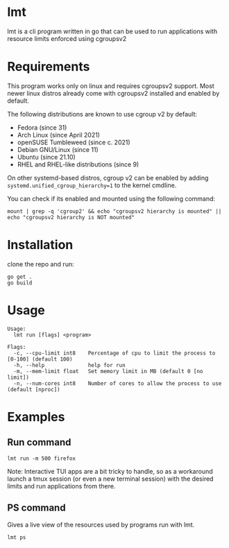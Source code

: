 # lmt
lmt is a cli program written in go that can be used to run applications with resource limits enforced using cgroupsv2 

# Requirements

This program works only on linux and requires cgroupsv2 support. Most newer linux distros already come with cgroupsv2 installed and enabled by default.

The following distributions are known to use cgroup v2 by default:

  - Fedora (since 31)
  - Arch Linux (since April 2021)
  - openSUSE Tumbleweed (since c. 2021)
  - Debian GNU/Linux (since 11)
  - Ubuntu (since 21.10)
  - RHEL and RHEL-like distributions (since 9)

On other systemd-based distros, cgroup v2 can be enabled by adding `systemd.unified_cgroup_hierarchy=1` to the kernel cmdline.

You can check if its enabled and mounted using the following command:
```
mount | grep -q 'cgroup2' && echo "cgroupsv2 hierarchy is mounted" || echo "cgroupsv2 hierarchy is NOT mounted"
```

# Installation
clone the repo and run:
```
go get .
go build
```
# Usage
```
Usage:
  lmt run [flags] <program>

Flags:
  -c, --cpu-limit int8    Percentage of cpu to limit the process to [0-100] (default 100)
  -h, --help              help for run
  -m, --mem-limit float   Set memory limit in MB (default 0 [no limit])
  -n, --num-cores int8    Number of cores to allow the process to use (default [nproc])
```

# Examples

## Run command
```
lmt run -m 500 firefox
```
Note: Interactive TUI apps are a bit tricky to handle, so as a workaround launch a tmux session (or even a new terminal session) with the desired limits and run applications from there.

## PS command

Gives a live view of the resources used by programs run with lmt.

```
lmt ps
```
